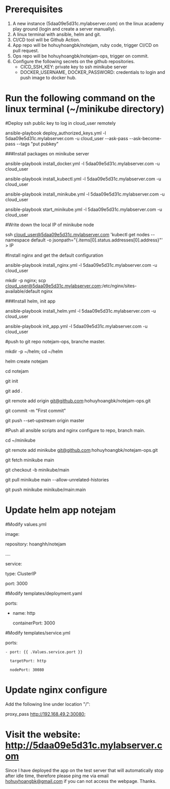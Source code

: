 # Prerequisites #
1. A new instance (5daa09e5d31c.mylabserver.com) on the linux academy play ground (login and create a server manually).
2. A linux terminal with ansible, helm and git. 
3. CI/CD tool will be Github Action.
4. App repo will be hohuyhoangbk/notejam, ruby code, trigger CI/CD on pull request.
5. Ops repo will be hohuyhoangbk/notejam-ops, trigger on commit.
6. Configure the following secrets on the github repositories.
   - CICD_SSH_KEY: private key to ssh minikube server
   - DOCKER_USERNAME, DOCKER_PASSWORD: credentials to login and push image to docker hub.

# Run the following command on the linux terminal (~/minikube directory) #

#Deploy ssh public key to log in cloud_user remotely

ansible-playbook deploy_authorized_keys.yml -l 5daa09e5d31c.mylabserver.com -u cloud_user --ask-pass --ask-become-pass --tags "put pubkey"

###Install packages on minikube server

ansible-playbook install_docker.yml -l 5daa09e5d31c.mylabserver.com -u cloud_user

ansible-playbook install_kubectl.yml -l 5daa09e5d31c.mylabserver.com -u cloud_user

ansible-playbook install_minikube.yml -l 5daa09e5d31c.mylabserver.com -u cloud_user

ansible-playbook start_minikube.yml -l 5daa09e5d31c.mylabserver.com -u cloud_user

#Write down the local IP of minikube node

ssh cloud_user@5daa09e5d31c.mylabserver.com 'kubectl get nodes --namespace default -o jsonpath="{.items[0].status.addresses[0].address}"' > IP

#Install nginx and get the default configuration

ansible-playbook install_nginx.yml -l 5daa09e5d31c.mylabserver.com -u cloud_user

mkdir -p nginx; scp cloud_user@5daa09e5d31c.mylabserver.com:/etc/nginx/sites-available/default nginx


###Install helm, init app

ansible-playbook install_helm.yml -l 5daa09e5d31c.mylabserver.com -u cloud_user

ansible-playbook init_app.yml -l 5daa09e5d31c.mylabserver.com -u cloud_user

#push to git repo notejam-ops, branche master.

mkdir -p ~/helm; cd ~/helm

helm create notejam

cd notejam

git init 

git add .

git remote add origin git@github.com:hohuyhoangbk/notejam-ops.git

git commit -m "First commit"

git push --set-upstream origin master

#Push all ansible scripts and nginx configure to repo, branch main.

cd ~/minikube

git remote add minikube git@github.com:hohuyhoangbk/notejam-ops.git

git fetch minikube  main

git checkout -b minikube/main

git pull minikube main --allow-unrelated-histories

git push minikube minikube/main:main

# Update helm app notejam

#Modify values.yml

image:

  repository: hoanghh/notejam
  
....

service:

  type: ClusterIP
  
  port: 3000

#Modify templates/deployment.yaml

ports:

   - name: http
   
     containerPort: 3000

#Modify templates/service.yml

ports:

    - port: {{ .Values.service.port }}
    
      targetPort: http
      
      nodePort: 30080

# Update nginx configure

Add the following line under location "/":

proxy_pass http://192.168.49.2:30080;

# Visit the website: http://5daa09e5d31c.mylabserver.com

Since I have deployed the app on the test server that will automatically stop after idle time, therefore please ping me via email hohuyhoangbk@gmail.com if you can not access the webpage. Thanks. 
